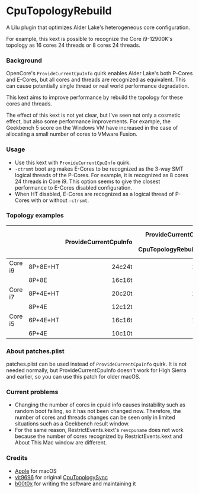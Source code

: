 # CpuTopologyRebuild
A Lilu plugin that optimizes Alder Lake's heterogeneous core configuration.

For example, this kext is possible to recognize the Core i9-12900K's topology as 16 cores 24 threads or 8 cores 24 threads.

### Background
OpenCore's `ProvideCurrentCpuInfo` quirk enables Alder Lake's both P-Cores and E-Cores, but all cores and threads are recognized as equivalent. This can cause potentially single thread or real world performance degradation.

This kext aims to improve performance by rebuild the topology for these cores and threads.

The effect of this kext is not yet clear, but I've seen not only a cosmetic effect, but also some performance improvements. For example, the Geekbench 5 score on the Windows VM have increased in the case of allocating a small number of cores to VMware Fusion.

### Usage
* Use this kext with `ProvideCurrentCpuInfo` quirk.
* `-ctrsmt` boot arg makes E-Cores to be recognized as the 3-way SMT logical threads of the P-Cores. For example, it is recognized as 8 cores 24 threads in Core i9. This option seems to give the closest performance to E-Cores disabled configuration.
* When HT disabled, E-Cores are recognized as a logical thread of P-Cores with or without `-ctrsmt`. 

### Topology examples
|||ProvideCurrentCpuInfo|ProvideCurrentCpuInfo<br>+ CpuTopologyRebuild.kext|ProvideCurrentCpuInfo<br>+ CpuTopologyRebuild.kext<br>+ `-ctrsmt`|
|-|:-|-:|-:|-:|
|Core i9|8P+8E+HT|24c24t|16c24t|8c24t|
|       |8P+8E   |16c16t| 8c16t|8c16t|
|Core i7|8P+4E+HT|20c20t|12c20t|8c20t|
|       |8P+4E   |12c12t| 8c12t|8c12t|
|Core i5|6P+4E+HT|16c16t|10c16t|6c16t|
|       |6P+4E   |10c10t| 6c10t|6c10t|

### About patches.plist
patches.plist can be used instead of `ProvideCurrentCpuInfo` quirk. It is not needed normally, but ProvideCurrentCpuInfo doesn't work for High Sierra and earlier, so you can use this patch for older macOS.

### Current problems
* Changing the number of cores in cpuid info causes instability such as random boot failing, so it has not been changed now. Therefore, the number of cores and threads changes can be seen only in limited situations such as a Geekbench result window.
* For the same reason, RestrictEvents.kext's `revcpuname` does not work because the number of cores recognized by RestrictEvents.kext and About This Mac window are different.

### Credits
- [Apple](https://www.apple.com) for macOS
- [vit9696](https://github.com/vit9696) for original [CpuTopologySync](https://github.com/acidanthera/CpuTopologySync/tree/b2ce2619ea7e58ec4553ed3441aa03af6b771cdf)
- [b00t0x](https://github.com/b00t0x) for writing the software and maintaining it
